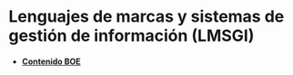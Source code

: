 # Lenguajes de marcas y sistemas de gestión de información (LMSGI) #

- #### [Contenido BOE](contenido_boe.md) ####
